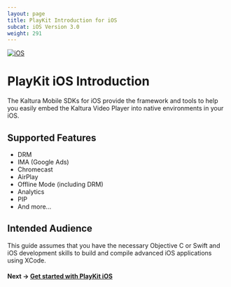 ```yaml
---
layout: page
title: PlayKit Introduction for iOS
subcat: iOS Version 3.0
weight: 291
---
```


[![iOS](https://img.shields.io/badge/iOS-Supported-green.svg)](https://github.com/kaltura/playkit-ios)

# PlayKit iOS Introduction

The Kaltura Mobile SDKs for iOS provide the framework and tools to help you easily embed the Kaltura Video Player into native environments in your iOS.

## Supported Features

* DRM
* IMA (Google Ads)
* Chromecast
* AirPlay
* Offline Mode (including DRM)
* Analytics
* PIP
* And more...

## Intended Audience

This guide assumes that you have the necessary Objective C or Swift and iOS development skills to build and compile advanced iOS applications using XCode.

#### Next -> [Get started with PlayKit iOS](https://github.com/kaltura/DeveloperPortalDocs/blob/playkit/documentation/PlayKit/iOS_GetStarted.md)
